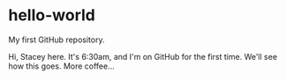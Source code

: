 # hello-world
My first GitHub repository.

Hi, Stacey here. It's 6:30am, and I'm on GitHub for the first time. We'll see how this goes. More coffee...
